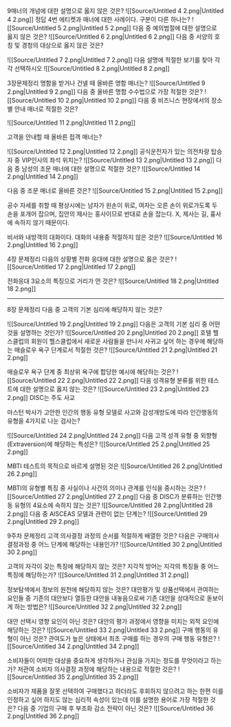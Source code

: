 9매너의 개념에 대한 설명으로 옳지 않은 것은?
![[Source/Untitled 4 2.png|Untitled 4 2.png]]
정답 4번
에티켓과 매너에 대한 사례이다. 구분이 다른 하나는?
![[Source/Untitled 5 2.png|Untitled 5 2.png]]
다음 중 예의범절에 대한 설명으로 옳지 않은 것은?
![[Source/Untitled 6 2.png|Untitled 6 2.png]]
다음 중 서양의 호칭 및 경청의 대상으로 옳지 않은 것은?  
  
![[Source/Untitled 7 2.png|Untitled 7 2.png]]
다음 설명에 적절한 보기를 찾아 각각 선택하시오
![[Source/Untitled 8 2.png|Untitled 8 2.png]]
  
3장문제정리
명함을 받거나 건넬 때 올바른 명함 매너는?
![[Source/Untitled 9 2.png|Untitled 9 2.png]]
다음 중 올바른 명함 수수법으로 가장 적절한 것은?
![[Source/Untitled 10 2.png|Untitled 10 2.png]]
다음 중 비즈니스 현장에서의 장소별 안내 매너로 적절한 것은?  
  
![[Source/Untitled 11 2.png|Untitled 11 2.png]]
  
고객을 안내할 때 올바른 접객 매너는?  
  
![[Source/Untitled 12 2.png|Untitled 12 2.png]]
공식운전자가 있는 의전차량 탑승자 중 VIP인사의 좌석 위치는?
![[Source/Untitled 13 2.png|Untitled 13 2.png]]
다음 중 남성의 조문 매너에 대한 설명으로 적절한 것은?
![[Source/Untitled 14 2.png|Untitled 14 2.png]]
  
다음 중 조문 매너로 올바른 것은?
![[Source/Untitled 15 2.png|Untitled 15 2.png]]
  
공수 자세를 취할 때 평상시에는 남자가 왼손이 위로, 여자는 오른 손이 위로가도록 두 손을 포개어 잡으며, 집안의 제사는 홍사이므로 반대로 손을 잡는다.
X, 제사는 길, 흉사에 속하지 않기 때문이다.
  
비서와 내방객의 대화이다. 대화의 내용중 적절하지 않은 것은?
![[Source/Untitled 16 2.png|Untitled 16 2.png]]
  
4장 문제정리
다음의 상황별 전화 응대에 대한 설명으로 옳은 것은?
![[Source/Untitled 17 2.png|Untitled 17 2.png]]
  
전화응대 3요소의 특징으로 거리가 먼 것은?
![[Source/Untitled 18 2.png|Untitled 18 2.png]]
  
---
  
8장 문제정리
다음 중 고객의 기본 심리에 해당하지 않는 것은?  
  
![[Source/Untitled 19 2.png|Untitled 19 2.png]]
다음은 고객의 기본 심리 중 어떤 것을 설명하는 것인가?
![[Source/Untitled 20 2.png|Untitled 20 2.png]]
호텔 헬스클럽의 회원이 헬스클럽에서 새로운 사람들을 만나서 사귀고 싶어 하는 경우에 해당하는 매슬로우 욕구 단계로서 적절한 것은?
![[Source/Untitled 21 2.png|Untitled 21 2.png]]
  
매슬로우 욕구 단계 중 최상위 욕구에 합당한 예시에 해당하는 것은?
![[Source/Untitled 22 2.png|Untitled 22 2.png]]
다음 성격유형 분류를 위한 테스트에 대한 설명으로 옳지 않는 것은?
![[Source/Untitled 23 2.png|Untitled 23 2.png]]
DISC는 주도 사교
  
마스턴 박사가 고안한 인간의 행동 유형 모델로 사고와 감성개방도에 따라 인간행동의 유형을 4가지로 나눈 검사는?  
  
![[Source/Untitled 24 2.png|Untitled 24 2.png]]
다음 고객 성격 유형 중 외향형(Extraversion)에 해당하는 특성은?
![[Source/Untitled 25 2.png|Untitled 25 2.png]]
  
MBTI 테스트의 목적으로 바르게 설명된 것은
![[Source/Untitled 26 2.png|Untitled 26 2.png]]
  
MBTI의 유형별 특징 중 사실이나 사건의 의미나 관계를 인식을 중시하는 것은?
![[Source/Untitled 27 2.png|Untitled 27 2.png]]
다음 중 DISC가 분류하는 인간행동 유형의 4요소에 속하지 않는 것은?
![[Source/Untitled 28 2.png|Untitled 28 2.png]]
다음 중 AISCEAS 모델과 관련이 없는 단계는?
![[Source/Untitled 29 2.png|Untitled 29 2.png]]
  
  
9주차 문제정리
고객 의사결정 과정의 순서를 적절하게 배열한 것은?
다음은 구매의사 결정과정 중 어느 단계에 해당하는 내용인가?
![[Source/Untitled 30 2.png|Untitled 30 2.png]]
  
고객의 자각이 갖는 특징에 해당하지 않는 것은?
지각적 방어는 지각의 특징들 중 어느 특징에 해당하는가?
![[Source/Untitled 31 2.png|Untitled 31 2.png]]
  
정보탐색에서 정보의 원천에 해당하지 않는 것은?
대안평가 및 상품선택에서 관여하는 요인들 중 기존의 대안보다 열등한 대안을 내놓음으로써 기존 대안을 상대적으로 돋보이게 하는 방법은?
![[Source/Untitled 32 2.png|Untitled 32 2.png]]
  
대안 선택시 영향 요인이 아닌 것은?
대안의 평가 과정에서 영향을 미치는 외적 요인에 해당하는 것은?
![[Source/Untitled 33 2.png|Untitled 33 2.png]]
구매 행동의 유형이 아닌 것은?
관여도가 높은 상태에서 최초 구매를 하는 경우의 구매 행동 유형은?
![[Source/Untitled 34 2.png|Untitled 34 2.png]]
  
소비자들이 어떠한 대상을 중요하게 생각하거나 관심을 가지는 정도를 무엇이라고 하는가?
저관여 소비자 의사결정 과정에 해당하는 내용으로 적절한 것은?
![[Source/Untitled 35 2.png|Untitled 35 2.png]]
  
소비자가 제품을 잘못 선택하여 구매했다고 하더라도 후회하지 않으려고 하는 한편 이를 인정하고 싶어 하지도 않는 심리적 속성이 있는데 이를 설명한 용어로 가장 적절한 것은?
다음 중 기업의 구매 후 부조화 감소 전략이 아닌 것은?
![[Source/Untitled 36 2.png|Untitled 36 2.png]]